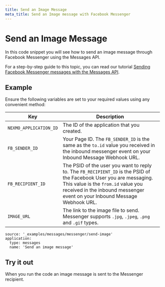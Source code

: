 ```yaml
---
title: Send an Image Message
meta_title: Send an Image message with Facebook Messenger
---
```


# Send an Image Message

In this code snippet you will see how to send an image message through Facebook Messenger using the Messages API.

For a step-by-step guide to this topic, you can read our tutorial [Sending Facebook Messenger messages with the Messages API](/tutorials/sending-facebook-messenger-messages-with-messages-api).

## Example

Ensure the following variables are set to your required values using any convenient method:

Key | Description
-- | --
`NEXMO_APPLICATION_ID` | The ID of the application that you created.
`FB_SENDER_ID` | Your Page ID. The `FB_SENDER_ID` is the same as the `to.id` value you received in the inbound messenger event on your Inbound Message Webhook URL.
`FB_RECIPIENT_ID` | The PSID of the user you want to reply to. The `FB_RECIPIENT_ID` is the PSID of the Facebook User you are messaging. This value is the `from.id` value you received in the inbound messenger event on your Inbound Message Webhook URL.
`IMAGE_URL` | The link to the image file to send. Messenger supports `.jpg`, `.jpeg`, `.png` and `.gif` types.

```code_snippets
source: '_examples/messages/messenger/send-image'
application:
  type: messages
  name: 'Send an image message'
```

## Try it out

When you run the code an image message is sent to the Messenger recipient.
